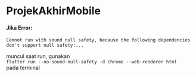 # ProjekAkhirMobile
#### Jika Error: 
``Cannot run with sound null safety, because the following dependencies
don't support null safety:...``

muncul saat run, gunakan <br>
```flutter run --no-sound-null-safety -d chrome --web-renderer html``` <br>
pada terminal
